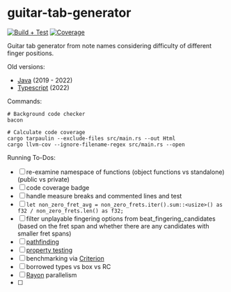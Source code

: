 # guitar-tab-generator

[![Build + Test](https://github.com/noahbaculi/guitar-tab-generator/actions/workflows/rust_build_and_test.yml/badge.svg)](https://github.com/noahbaculi/guitar-tab-generator/actions/workflows/rust_build_and_test.yml)
[![Coverage](https://codecov.io/gh/noahbaculi/guitar-tab-generator/branch/main/graph/badge.svg?token=BB01PPL4LF)](https://codecov.io/gh/noahbaculi/guitar-tab-generator)

Guitar tab generator from note names considering difficulty of different finger positions.

Old versions:

- [Java](https://github.com/noahbaculi/guitar-tab-generator_java) (2019 - 2022)
- [Typescript](https://github.com/noahbaculi/guitar-tab-generator_typescript) (2022)

Commands:

```shell
# Background code checker
bacon

# Calculate code coverage
cargo tarpaulin --exclude-files src/main.rs --out Html
cargo llvm-cov --ignore-filename-regex src/main.rs --open
```

Running To-Dos:

- [ ] re-examine namespace of functions (object functions vs standalone) (public vs private)
- [ ] code coverage badge
- [ ] handle measure breaks and commented lines and test
- [ ] `let non_zero_fret_avg = non_zero_frets.iter().sum::<usize>() as f32 / non_zero_frets.len() as f32;`
- [ ] filter unplayable fingering options from beat_fingering_candidates (based on the fret span and whether there are any candidates with smaller fret spans)
- [ ] [pathfinding](https://docs.rs/pathfinding/latest/pathfinding/)
- [ ] [property testing](https://altsysrq.github.io/proptest-book/)
- [ ] benchmarking via [Criterion](https://crates.io/crates/criterion)
- [ ] borrowed types vs box vs RC
- [ ] [Rayon](https://docs.rs/rayon/latest/rayon/#how-to-use-rayon) parallelism
- [ ] 